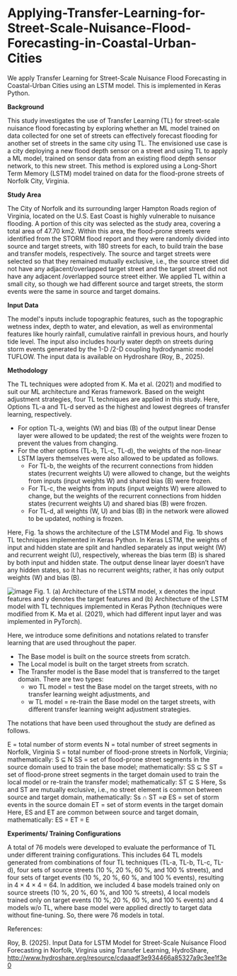 # Applying-Transfer-Learning-for-Street-Scale-Nuisance-Flood-Forecasting-in-Coastal-Urban-Cities
We apply Transfer Learning for Street-Scale Nuisance Flood Forecasting in Coastal-Urban Cities using an LSTM model. This is implemented in Keras Python.

**Background**

This study investigates the use of Transfer Learning (TL) for street-scale nuisance flood forecasting by exploring whether an ML model trained on data collected for one set of streets can effectively forecast flooding for another set of streets in the same city using TL. The envisioned use case is a city deploying a new flood depth sensor on a street and using TL to apply a ML model, trained on sensor data from an existing flood depth sensor network, to this new street. This method is explored using a Long-Short Term Memory (LSTM) model trained on data for the flood-prone streets of Norfolk City, Virginia. 

**Study Area** 

The City of Norfolk and its surrounding larger Hampton Roads region of Virginia, located on the U.S. East Coast is highly vulnerable to nuisance flooding. A portion of this city was selected as the study area, covering a total area of 47.70 km2. Within this area, the flood-prone streets were identified from the STORM flood report and they were randomly divided into source and target streets, with 180 streets for each, to build train the base and transfer models, respectively. The source and target streets were selected so that they remained mutually exclusive, i.e., the source street did not have any adjacent/overlapped target street and the target street did not have any adjacent /overlapped source street either. We applied TL within a small city, so though we had different source and target streets, the storm events were the same in source and target domains.

**Input Data** 

The model's inputs include topographic features, such as the topographic wetness index, depth to water, and elevation, as well as environmental features like hourly rainfall, cumulative rainfall in previous hours, and hourly tide level. The input also includes hourly water depth on streets during storm events generated by the 1-D /2-D coupling hydrodynamic model TUFLOW. The input data is available on Hydroshare (Roy, B., 2025).

**Methodology** 

The TL techniques were adopted from K. Ma et al. (2021) and modified to suit our ML architecture and Keras framework. Based on the weight adjustment strategies, four TL techniques are applied in this study. Here, Options TL-a and TL-d served as the highest and lowest degrees of transfer learning, respectively.

- For option TL-a, weights (W) and bias (B) of the output linear Dense layer were allowed to be updated; the rest of the weights were frozen to prevent the values from changing. 
- For the other options (TL-b, TL-c, TL-d), the weights of the non-linear LSTM layers themselves were also allowed to be updated as follows.   
  - For TL-b, the weights of the recurrent connections from hidden states (recurrent weights U) were allowed to change, but the weights from inputs (input weights W) and shared bias (B) were frozen. 
  - For TL-c, the weights from inputs (input weights W) were allowed to change, but the weights of the recurrent connections from hidden states (recurrent weights U) and shared bias (B) were frozen.
  - For TL-d, all weights (W, U) and bias (B) in the network were allowed to be updated, nothing is frozen.

Here, Fig. 1a shows the architecture of the LSTM Model and Fig. 1b shows TL techniques implemented in Keras Python. In Keras LSTM, the weights of input and hidden state are split and handled separately as input weight (W) and recurrent weight (U), respectively, whereas the bias term (B) is shared by both input and hidden state. The output dense linear layer doesn’t have any hidden states, so it has no recurrent weights; rather, it has only output weights (W) and bias (B). 

![image](https://github.com/user-attachments/assets/96f0f73a-edd0-41db-aa20-0be30901755a)
Fig. 1. (a) Architecture of the LSTM model, x denotes the input features and y denotes the target features and (b) Architecture of the LSTM model with TL techniques implemented in Keras Python (techniques were modified from K. Ma et al. (2021), which had different input layer and was implemented in PyTorch).

Here, we introduce some definitions and notations related to transfer learning that are used throughout the paper. 
- The Base model is built on the source streets from scratch.
- The Local model is built on the target streets from scratch.
- The Transfer model is the Base model that is transferred to the target domain. There are two types:
  - wo TL model = test the Base model on the target streets, with no transfer learning weight adjustments, and
  - w TL model = re-train the Base model on the target streets, with different transfer learning weight adjustment strategies. 

The notations that have been used throughout the study are defined as follows.

E = total number of storm events
N = total number of street segments in Norfolk, Virginia
S = total number of flood-prone streets in Norfolk, Virginia; mathematically: S ⊆ N
SS = set of flood-prone street segments in the source domain used to train the base model; mathematically: SS ⊆ S
ST = set of flood-prone street segments in the target domain used to train the local model or re-train the transfer model; mathematically: ST ⊆ S
Here, Ss and ST are mutually exclusive, i.e., no street element is common between source and target domain, mathematically: Ss ∩ ST =∅
ES = set of storm events in the source domain
ET = set of storm events in the target domain
Here, ES and ET are common between source and target domain, mathematically: ES = ET  = E

**Experiments/ Training Configurations** 

A total of 76 models were developed to evaluate the performance of TL under different training configurations. This includes 64 TL models generated from combinations of four TL techniques (TL-a, TL-b, TL-c, TL-d), four sets of source streets (10 %,  20 %, 60 %, and 100 % streets), and four sets of target events (10 %,  20 %, 60 %, and 100 % events), resulting in 4 × 4 × 4 = 64. In addition, we included 4 base models trained only on source streets (10 %,  20 %, 60 %, and 100 % streets), 4 local models trained only on target events (10 %, 20 %, 60 %, and 100 % events) and 4 models w/o TL, where base model were applied directly to target data without fine-tuning. So, there were 76 models in total. 


References: 

Roy, B. (2025). Input Data for LSTM Model for Street-Scale Nuisance Flood Forecasting in Norfolk, Virginia using Transfer Learning, HydroShare, http://www.hydroshare.org/resource/cdaaadf3e934466a85327a9c3ee1f3e0
